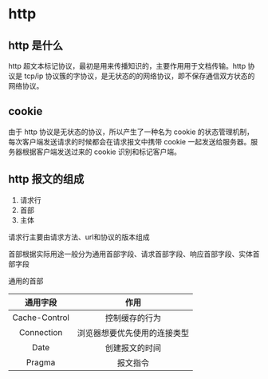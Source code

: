 # http

## http 是什么

http 超文本标记协议，最初是用来传播知识的，主要作用用于文档传输。http 协议是 tcp/ip 协议簇的字协议，是无状态的的网络协议，即不保存通信双方状态的网络协议。

## cookie

由于 http 协议是无状态的协议，所以产生了一种名为 cookie 的状态管理机制，每次客户端发送请求的时候都会在请求报文中携带 cookie 一起发送给服务器。服务器根据客户端发送过来的 cookie 识别和标记客户端。

## http 报文的组成

1. 请求行
2. 首部
3. 主体

请求行主要由请求方法、url和协议的版本组成

首部根据实际用途一般分为通用首部字段、请求首部字段、响应首部字段、实体首部字段

通用的首部

| 通用字段 | 作用 |
| :-: | :-: |
| Cache-Control | 控制缓存的行为 |
| Connection | 浏览器想要优先使用的连接类型 |
| Date | 创建报文的时间 |
| Pragma | 报文指令 |

